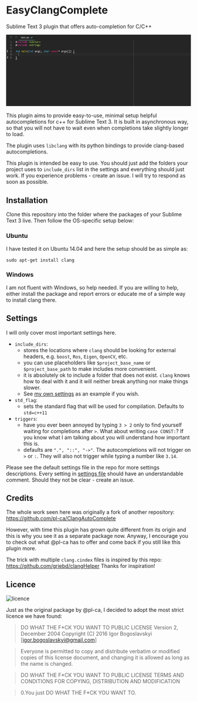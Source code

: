 # EasyClangComplete #

Sublime Text 3 plugin that offers auto-completion for C/C++

![Example](autocomplete_show_off.gif)

This plugin aims to provide easy-to-use, minimal setup helpful autocompletions for c++ for Sublime Text 3. It is built in asynchronous way, so that you will not have to wait even when completions take slightly longer to load.

The plugin uses `libclang` with its python bindings to provide clang-based autocompletions.

This plugin is intended be easy to use. You should just add the folders your project uses to `include_dirs` list in the settings and everything should just work. If you experience problems - create an issue. I will try to respond as soon as possible.

## Installation ##
Clone this repository into the folder where the packages of your Sublime Text 3 live. Then follow the OS-specific setup below:

### Ubuntu ###
I have tested it on Ubuntu 14.04 and here the setup should be as simple as:
```
sudo apt-get install clang
```

### Windows ###
I am not fluent with Windows, so help needed. If you are willing to help, either install the package and report errors or educate me of a simple way to install clang there.

## Settings ##
I will only cover most important settings here.

- `include_dirs`:
    + stores the locations where `clang` should be looking for external headers, e.g. `boost`, `Ros`, `Eigen`, `OpenCV`, etc.
    + you can use placeholders like `$project_base_name` or `$project_base_path` to make includes more convenient.
    + it is absolutely ok to include a folder that does not exist. `clang` knows how to deal with it and it will neither break anything nor make things slower.
    + See [my own settings](https://github.com/niosus/config-sublime/blob/master/Packages%2FUser%2FEasyClangComplete.sublime-settings#L4) as an example if you wish.
- `std_flag`:
    + sets the standard flag that will be used for compilation. Defaults to `std=c++11`
- `triggers`:
    + have you ever been annoyed by typing `3 > 2` only to find yourself waiting for completions after `>`. What about writing `case CONST:`? If you know what I am talking about you will understand how important this is.
    + defaults are `".", "::", "->"`. The autocompletions will not trigger on `>` or `:`. They will also not trigger while typing a number like `3.14`.

Please see the default settings file in the repo for more settings descriptions. Every setting in [settings file](EasyClangComplete.sublime-settings) should have an understandable comment. Should they not be clear - create an issue.


## Credits ##
The whole work seen here was originally a fork of another repository: https://github.com/pl-ca/ClangAutoComplete

However, with time this plugin has grown quite different from its origin and this is why you see it as a separate package now. Anyway, I encourage you to check out what @pl-ca has to offer and come back if you still like this plugin more.

The trick with multiple `clang.cindex` files is inspired by this repo: https://github.com/griebd/clangHelper Thanks for inspiration!

## Licence ##
![licence](http://www.wtfpl.net/wp-content/uploads/2012/12/wtfpl-badge-1.png)

Just as the original package by @pl-ca, I decided to adopt the most strict licence we have found:

> DO WHAT THE F*CK YOU WANT TO PUBLIC LICENSE
> Version 2, December 2004
> Copyright (C) 2016 Igor Bogoslavskyi [igor.bogoslavskyi@gmail.com]

>Everyone is permitted to copy and distribute verbatim or modified copies of this license document, and changing it is allowed as long as the name is changed.

>DO WHAT THE F*CK YOU WANT TO PUBLIC LICENSE TERMS AND CONDITIONS FOR COPYING, DISTRIBUTION AND MODIFICATION

>0.You just DO WHAT THE F*CK YOU WANT TO.




